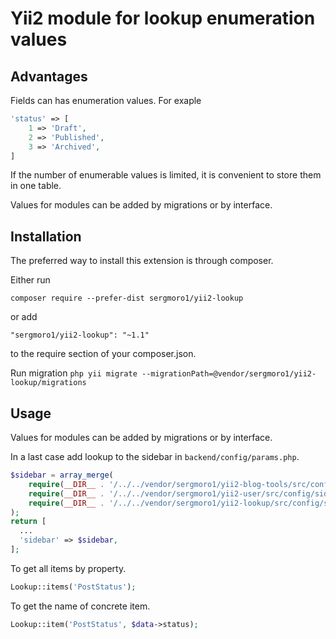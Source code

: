 Yii2 module for lookup enumeration values
=========================================

Advantages
----------

Fields can has enumeration values. For exaple

```php
'status' => [
    1 => 'Draft', 
    2 => 'Published',
    3 => 'Archived',
]
```
If the number of enumerable values is limited, it is convenient to store them in one table.

Values for modules can be added by migrations or by interface. 

Installation
------------

The preferred way to install this extension is through composer.

Either run

`composer require --prefer-dist sergmoro1/yii2-lookup`

or add

`"sergmoro1/yii2-lookup": "~1.1"`

to the require section of your composer.json.

Run migration
`php yii migrate --migrationPath=@vendor/sergmoro1/yii2-lookup/migrations`

Usage
-----

Values for modules can be added by migrations or by interface.

In a last case add lookup to the sidebar in `backend/config/params.php`.

```php
$sidebar = array_merge(
    require(__DIR__ . '/../../vendor/sergmoro1/yii2-blog-tools/src/config/sidebar.php'),
    require(__DIR__ . '/../../vendor/sergmoro1/yii2-user/src/config/sidebar.php'),
    require(__DIR__ . '/../../vendor/sergmoro1/yii2-lookup/src/config/sidebar.php')
);
return [
  ...
  'sidebar' => $sidebar,
];
```

To get all items by property.

```php
Lookup::items('PostStatus');
```

To get the name of concrete item.

```php
Lookup::item('PostStatus', $data->status);
```
